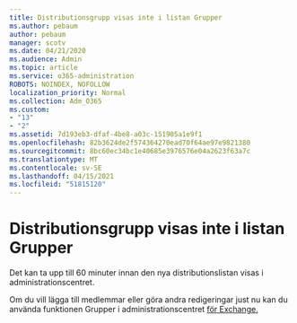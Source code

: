 ```yaml
---
title: Distributionsgrupp visas inte i listan Grupper
ms.author: pebaum
author: pebaum
manager: scotv
ms.date: 04/21/2020
ms.audience: Admin
ms.topic: article
ms.service: o365-administration
ROBOTS: NOINDEX, NOFOLLOW
localization_priority: Normal
ms.collection: Adm_O365
ms.custom:
- "13"
- "2"
ms.assetid: 7d193eb3-dfaf-4be8-a03c-151905a1e9f1
ms.openlocfilehash: 82b3624de2f574364270ead70f64ae97e9821380
ms.sourcegitcommit: 8bc60ec34bc1e40685e3976576e04a2623f63a7c
ms.translationtype: MT
ms.contentlocale: sv-SE
ms.lasthandoff: 04/15/2021
ms.locfileid: "51815120"
---
```

# <a name="distribution-group-not-showing-in-groups-list"></a>Distributionsgrupp visas inte i listan Grupper

Det kan ta upp till 60 minuter innan den nya distributionslistan visas i administrationscentret.
  
Om du vill lägga till medlemmar eller göra andra redigeringar just nu kan du använda funktionen Grupper i administrationscentret [för Exchange.](https://outlook.office365.com/ecp/?rfr=Admin_o365&amp;exsvurl=1)
  